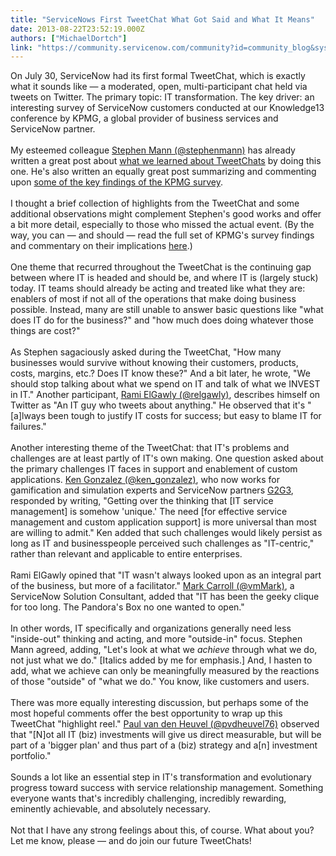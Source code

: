 ```yaml
---
title: "ServiceNows First TweetChat What Got Said and What It Means"
date: 2013-08-22T23:52:19.000Z
authors: ["MichaelDortch"]
link: "https://community.servicenow.com/community?id=community_blog&sys_id=828da669dbd0dbc01dcaf3231f961936"
---
```

<p>On July 30, ServiceNow had its first formal TweetChat, which is exactly what it sounds like — a moderated, open, multi-participant chat held via tweets on Twitter. The primary topic: IT transformation. The key driver: an interesting survey of ServiceNow customers conducted at our Knowledge13 conference by KPMG, a global provider of business services and ServiceNow partner.<br/><br/>My esteemed colleague <a title="k-external-small" class="jive-link-external-small" href="http://www.twitter.com/stephenmann" rel="nofollow" target="_blank">Stephen Mann (@stephenmann)</a> has already written a great post about <a title="k-external-small" class="jive-link-external-small" href="%20http://community.servicenow.com/blog/stephenmann/10-tweet-chat-tips-social-learnings-first-kpmgservicenow-tweet-chat?destination=node/18328" rel="nofollow" target="_blank">what we learned about TweetChats</a> by doing this one. He's also written an equally great post summarizing and commenting upon <a title="k-external-small" class="jive-link-external-small" href="%20http://community.servicenow.com/blog/stephenmann/growing-use-itsm-and-itil-outside-it-organization-and-other-statistics" rel="nofollow" target="_blank">some of the key findings of the KPMG survey</a>. <br/><br/>I thought a brief collection of highlights from the TweetChat and some additional observations might complement Stephen's good works and offer a bit more detail, especially to those who missed the actual event. (By the way, you can — and should — read the full set of KPMG's survey findings and commentary on their implications <a title="k-external-small" class="jive-link-external-small" href="%20http://www.kpmginfo.com/NDPPS/eSolutions/187084_K13Results/index.html" rel="nofollow" target="_blank">here</a>.)<br/><br/>One theme that recurred throughout the TweetChat is the continuing gap between where IT is headed and should be, and where IT is (largely stuck) today. IT teams should already be acting and treated like what they are: enablers of most if not all of the operations that make doing business possible. Instead, many are still unable to answer basic questions like "what does IT do for the business?" and "how much does doing whatever those things are cost?"<br/><br/>As Stephen sagaciously asked during the TweetChat, "How many businesses would survive without knowing their customers, products, costs, margins, etc.? Does IT know these?" And a bit later, he wrote, "We should stop talking about what we spend on IT and talk of what we INVEST in IT." Another participant, <a title="k-external-small" class="jive-link-external-small" href="http://www.twitter.com/relgawly" rel="nofollow" target="_blank">Rami ElGawly (@relgawly)</a>, describes himself on Twitter as "An IT guy who tweets about anything." He observed that it's "[a]lways been tough to justify IT costs for success; but easy to blame IT for failures."<br/><br/>Another interesting theme of the TweetChat: that IT's problems and challenges are at least partly of IT's own making. One question asked about the primary challenges IT faces in support and enablement of custom applications. <a title="k-external-small" class="jive-link-external-small" href="http://www.twitter.com/ken_gonzalez" rel="nofollow" target="_blank">Ken Gonzalez (@ken_gonzalez)</a>, who now works for gamification and simulation experts and ServiceNow partners <a title="k-external-small" class="jive-link-external-small" href="http://www.g2g3.com" rel="nofollow" target="_blank">G2G3</a>, responded by writing, "Getting over the thinking that [IT service management] is somehow 'unique.' The need [for effective service management and custom application support] is more universal than most are willing to admit." Ken added that such challenges would likely persist as long as IT and businesspeople perceived such challenges as "IT-centric," rather than relevant and applicable to entire enterprises.<br/><br/>Rami ElGawly opined that "IT wasn't always looked upon as an integral part of the business, but more of a facilitator." <a title="k-external-small" class="jive-link-external-small" href="http://www.twitter.com/vmMark" rel="nofollow" target="_blank">Mark Carroll (@vmMark)</a>, a ServiceNow Solution Consultant, added that "IT has been the geeky clique for too long. The Pandora's Box no one wanted to open."<br/><br/>In other words, IT specifically and organizations generally need less "inside-out" thinking and acting, and more "outside-in" focus. Stephen Mann agreed, adding, "Let's look at what we <i>achieve</i> through what we do, not just what we do." [Italics added by me for emphasis.] And, I hasten to add, what we achieve can only be meaningfully measured by the reactions of those "outside" of "what we do." You know, like customers and users.<br/><br/>There was more equally interesting discussion, but perhaps some of the most hopeful comments offer the best opportunity to wrap up this TweetChat "highlight reel." <a title="k-external-small" class="jive-link-external-small" href="http://www.twitter.com/pvdheuvel76" rel="nofollow" target="_blank">Paul van den Heuvel (@pvdheuvel76)</a> observed that "[N]ot all IT (biz) investments will give us direct measurable, but will be part of a 'bigger plan' and thus part of a (biz) strategy and a[n] investment portfolio."<br/><br/>Sounds a lot like an essential step in IT's transformation and evolutionary progress toward success with service relationship management. Something everyone wants that's incredibly challenging, incredibly rewarding, eminently achievable, and absolutely necessary.<br/><br/>Not that I have any strong feelings about this, of course. What about you? Let me know, please — and do join our future TweetChats!</p>